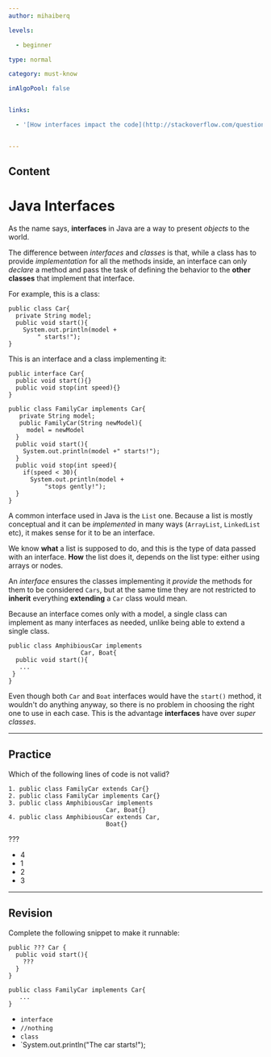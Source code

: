 ```yaml
---
author: mihaiberq

levels:

  - beginner

type: normal

category: must-know

inAlgoPool: false


links:

  - '[How interfaces impact the code](http://stackoverflow.com/questions/504904/is-there-more-to-an-interface-than-having-the-correct-methods){website}'


---
```

## Content
# Java Interfaces

As the name says, **interfaces** in Java are a way to present *objects* to the world.  

The difference between *interfaces* and *classes* is that, while a class has to provide *implementation* for all the methods inside, an interface can only *declare* a method and pass the task of defining the behavior to the **other classes** that implement that interface.

For example, this is a class:
```
public class Car{
  private String model;
  public void start(){
    System.out.println(model +
        " starts!");
}
```
This is an interface and a class implementing it:
```
public interface Car{
  public void start(){}
  public void stop(int speed){}
}

public class FamilyCar implements Car{
   private String model;
   public FamilyCar(String newModel){
     model = newModel
  }
  public void start(){
    System.out.println(model +" starts!");
  }
  public void stop(int speed){
    if(speed < 30){
      System.out.println(model +
          "stops gently!");
  }  
}
```
A common interface used in Java is the `List` one. Because a list is mostly conceptual and it can be *implemented* in many ways (`ArrayList`, `LinkedList` etc), it makes sense for it to be an interface.

We know **what** a list is supposed to do, and this is the type of data passed with an interface. **How** the list does it, depends on the list type: either using arrays or nodes.

An *interface* ensures the classes implementing it *provide* the methods for them to be considered `Cars`, but at the same time they are not restricted to **inherit** everything **extending** a `Car` class would mean.

Because an interface comes only with a model, a single class can implement as many interfaces as needed, unlike being able to extend a single class.
```
public class AmphibiousCar implements
                    Car, Boat{
  public void start(){
   ...
 }
}
```
Even though both `Car` and `Boat` interfaces would have the `start()` method, it wouldn't do anything anyway, so there is no problem in choosing the right one to use in each case. This is the advantage **interfaces** have over *super classes*.

---
## Practice

Which of the following lines of code is not valid?
```
1. public class FamilyCar extends Car{}
2. public class FamilyCar implements Car{}
3. public class AmphibiousCar implements
                           Car, Boat{}
4. public class AmphibiousCar extends Car,
                           Boat{}
```
???


* 4
* 1
* 2
* 3

---
## Revision

Complete the following snippet to make it runnable:
```
public ??? Car {
  public void start(){
    ???
  }
}

public class FamilyCar implements Car{
   ...
}
```

* `interface`
* `//nothing`
* `class`
* `System.out.println("The car starts!");

